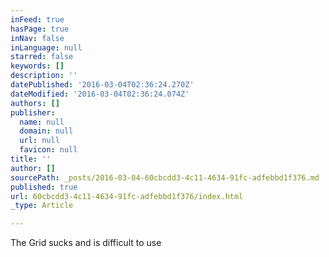 ```yaml
---
inFeed: true
hasPage: true
inNav: false
inLanguage: null
starred: false
keywords: []
description: ''
datePublished: '2016-03-04T02:36:24.270Z'
dateModified: '2016-03-04T02:36:24.074Z'
authors: []
publisher:
  name: null
  domain: null
  url: null
  favicon: null
title: ''
author: []
sourcePath: _posts/2016-03-04-60cbcdd3-4c11-4634-91fc-adfebbd1f376.md
published: true
url: 60cbcdd3-4c11-4634-91fc-adfebbd1f376/index.html
_type: Article

---
```

The Grid sucks and is difficult to use